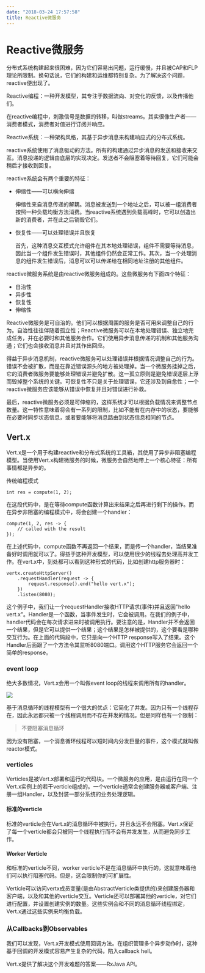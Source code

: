 ```yaml
---
date: "2018-03-24 17:57:58"
title: Reactive微服务
---
```

# Reactive微服务

分布式系统构建起来很困难，因为它们容易出问题，运行缓慢，并且被CAP和FLP理论所限制。换句话说，它们的构建和运维都特别复杂。为了解决这个问题，reactive便出现了。

Reactive编程：一种开发模型，其专注于数据流向、对变化的反馈，以及传播他们。

在reactive编程中，刺激信号是数据的转移，叫做streams。其实很像生产者——消费者模式，消费者对值进行订阅并响应。

Reactive系统：一种架构风格，其基于异步消息来构建响应式的分布式系统。

reactive系统使用了消息驱动的方法。所有的构建通过异步消息的发送和接收来交互。消息投递的逻辑由底层的实现决定。发送者不会阻塞着等待回复，它们可能会稍后才接收到回复。

reactive系统会有两个重要的特征：

- 伸缩性——可以横向伸缩

  伸缩性来自消息传递的解耦。消息被发送到一个地址之后，可以被一组消费者按照一种负载均衡方法消费。当reactive系统遇到负载高峰时，它可以创造出新的消费者，并在此之后销毁它们。

- 恢复性——可以处理错误并且恢复

  首先，这种消息交互模式允许组件在其本地处理错误，组件不需要等待消息，因此当一个组件发生错误时，其他组件仍然会正常工作。其次，当一个处理消息的组件发生错误后，消息可以可以传递给在相同地址注册的其他组件。

reactive微服务系统是由reactive微服务组成的。这些微服务有下面四个特征：

- 自治性
- 异步性
- 恢复性
- 伸缩性

Reactive微服务是可自治的。他们可以根据周围的服务是否可用来调整自己的行为。自治性往往伴随着孤立性；Reactive微服务可以在本地处理错误、独立地完成任务，并在必要时和其他服务合作。它们使用异步消息传递的机制和其他服务沟通；它们也会接收消息并且对其作出回应。

得益于异步消息机制，reactive微服务可以处理错误并根据情况调整自己的行为。错误不会被扩散，而是在靠近错误源头的地方被处理掉。当一个微服务挂掉之后，它的消费者微服务要能够处理错误并避免扩散。这一孤立原则是避免错误逐层上浮而毁掉整个系统的关键。可恢复性不只是关于处理错误，它还涉及到自愈性；一个reactive微服务应该能够从错误中恢复并且对错误进行补救。

最后，reactive微服务必须是可伸缩的，这样系统才可以根据负载情况来调整节点数量。这一特性意味着将会有一系列的限制，比如不能有在内存中的状态，要能够在必要时同步状态信息，或者要能够将消息路由到状态信息相同的节点。

## Vert.x

Vert.x是一个用于构建reactive和分布式系统的工具箱，其使用了异步非阻塞编程模型。当使用Vert.x构建微服务的时候，微服务会自然地带上一个核心特征：所有事情都是异步的。

传统编程模式

```
int res = compute(1, 2);
```

在这段代码中，是在等待compute函数计算出来结果之后再进行剩下的操作。而在异步非阻塞的编程模式中，将会创建一个handler：

```
compute(1, 2, res -> {
    // called with the result
});
```

在上述代码中，compute函数不再返回一个结果，而是传一个handler，当结果准备好时调用就可以了。得益于这种开发模型，可以使用很少的线程去处理高并发工作。在vert.x中，到处都可以看到这种形式的代码，比如创建http服务器时：

```
vertx.createHttpServer()
    .requestHandler(request -> {
        request.response().end("hello vert.x");
    })
    .listen(8080);
```

这个例子中，我们让一个requestHandler接收HTTP请求(事件)并且返回"hello vert.x"。Handler是一个函数，当事件发生时，它会被调用。在我们的例子中，handler代码会在每次请求进来时被调用执行。要注意的是，Handler并不会返回一个结果，但是它可以提供一个结果；这个结果是怎样被提供的，这个要看是哪种交互行为。在上面的代码段中，它只是向一个HTTP response写入了结果。这个Handler后面跟了一个方法令其监听8080端口。调用这个HTTP服务它会返回一个简单的response。

### event loop

绝大多数情况，Vert.x会用一个叫做event loop的线程来调用所有的handler。

![](https://upload-images.jianshu.io/upload_images/3153856-e1219f95986959b0.PNG?imageMogr2/auto-orient/strip%7CimageView2/2/w/700)

基于消息循环的线程模型有一个很大的优点：它简化了并发。因为只有一个线程存在，因此永远都只被一个线程调用而不存在并发的情况。但是同样也有一个限制：

> 不要阻塞消息循环

因为没有阻塞，一个消息循环线程可以短时间内分发巨量的事件，这个模式就叫做reactor模式。

### verticles

Verticles是被Vert.x部署和运行的代码块。一个微服务的应用，是由运行在同一个Vert.x实例上的若干verticle组成的。一个verticle通常会创建服务器或客户端、注册一组Handler，以及封装一部分系统的业务处理逻辑。

#### 标准的verticle

标准的verticle会在Vert.x的消息循环中被执行，并且永远不会阻塞。Vert.x保证了每一个verticle都会只被同一个线程执行而不会有并发发生，从而避免同步工作。

#### Worker Verticle

和标准的verticle不同，worker verticle不是在消息循环中执行的，这就意味着他们可以执行阻塞代码。但是，这会限制你的可扩展性。

Verticle可以访问vertx成员变量(是由AbstractVerticle类提供的)来创建服务器和客户端，以及和其他的verticle交互。Verticle还可以部署其他的verticle，对它们进行配置，并设置创建实例的数量。这些实例会和不同的消息循环线程绑定，Vert.x通过这些实例来均衡负载。

### 从Callbacks到Observables

我们可以发现，Vert.x开发模式使用回调方法。在组织管理多个异步动作时，这种基于回调的开发模式容易产生复杂的代码，陷入callback hell。

Vert.x提供了解决这个开发难题的答案——RxJava API。